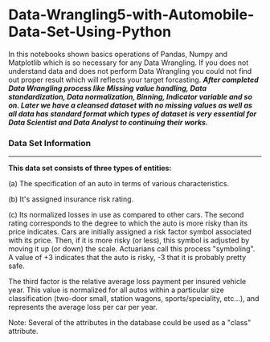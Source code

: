 # Data-Wrangling5-with-Automobile-Data-Set-Using-Python



In this notebooks shown basics operations of Pandas, Numpy and Matplotlib which is so necessary for any Data Wrangling. If you does not understand data and does not perform Data Wrangling you could not find out proper result which will reflects your target forcasting. ___After completed Data Wrangling process like Missing value handling, Data standardization, Data normalization, Binning, Indicator variable and so on. Later we have a cleansed dataset with no missing values as well as all data has standard format which types of dataset is very essential for Data Scientist and Data Analyst to continuing their works.___

### Data Set Information
__________________________________________________________

__This data set consists of three types of entities:__

(a) The specification of an auto in terms of various characteristics.

(b) It's assigned insurance risk rating.

(c) Its normalized losses in use as compared to other cars. The second rating corresponds to the degree to which the auto is more risky than its price indicates. Cars are initially assigned a risk factor symbol associated with its price. Then, if it is more risky (or less), this symbol is adjusted by moving it up (or down) the scale. Actuarians call this process "symboling". A value of +3 indicates that the auto is risky, -3 that it is probably pretty safe.

The third factor is the relative average loss payment per insured vehicle year. This value is normalized for all autos within a particular size classification (two-door small, station wagons, sports/speciality, etc...), and represents the average loss per car per year.

Note: Several of the attributes in the database could be used as a "class" attribute.
